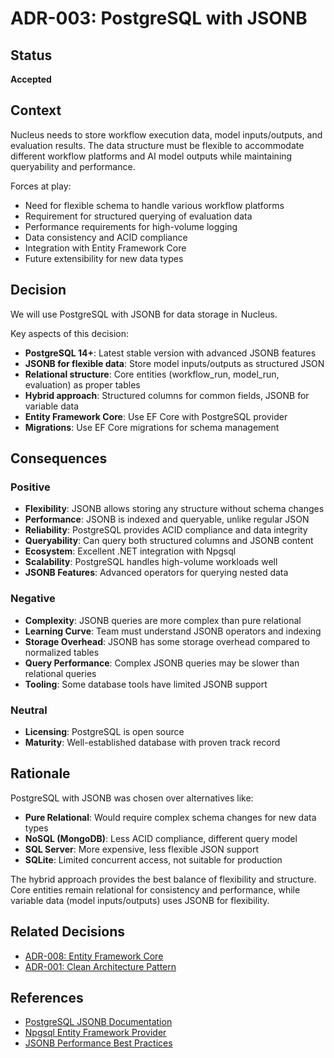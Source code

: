 # ADR-003: PostgreSQL with JSONB

## Status
**Accepted**

## Context
Nucleus needs to store workflow execution data, model inputs/outputs, and evaluation results. The data structure must be flexible to accommodate different workflow platforms and AI model outputs while maintaining queryability and performance.

Forces at play:
- Need for flexible schema to handle various workflow platforms
- Requirement for structured querying of evaluation data
- Performance requirements for high-volume logging
- Data consistency and ACID compliance
- Integration with Entity Framework Core
- Future extensibility for new data types

## Decision
We will use PostgreSQL with JSONB for data storage in Nucleus.

Key aspects of this decision:
- **PostgreSQL 14+**: Latest stable version with advanced JSONB features
- **JSONB for flexible data**: Store model inputs/outputs as structured JSON
- **Relational structure**: Core entities (workflow_run, model_run, evaluation) as proper tables
- **Hybrid approach**: Structured columns for common fields, JSONB for variable data
- **Entity Framework Core**: Use EF Core with PostgreSQL provider
- **Migrations**: Use EF Core migrations for schema management

## Consequences

### Positive
- **Flexibility**: JSONB allows storing any structure without schema changes
- **Performance**: JSONB is indexed and queryable, unlike regular JSON
- **Reliability**: PostgreSQL provides ACID compliance and data integrity
- **Queryability**: Can query both structured columns and JSONB content
- **Ecosystem**: Excellent .NET integration with Npgsql
- **Scalability**: PostgreSQL handles high-volume workloads well
- **JSONB Features**: Advanced operators for querying nested data

### Negative
- **Complexity**: JSONB queries are more complex than pure relational
- **Learning Curve**: Team must understand JSONB operators and indexing
- **Storage Overhead**: JSONB has some storage overhead compared to normalized tables
- **Query Performance**: Complex JSONB queries may be slower than relational queries
- **Tooling**: Some database tools have limited JSONB support

### Neutral
- **Licensing**: PostgreSQL is open source
- **Maturity**: Well-established database with proven track record

## Rationale
PostgreSQL with JSONB was chosen over alternatives like:
- **Pure Relational**: Would require complex schema changes for new data types
- **NoSQL (MongoDB)**: Less ACID compliance, different query model
- **SQL Server**: More expensive, less flexible JSON support
- **SQLite**: Limited concurrent access, not suitable for production

The hybrid approach provides the best balance of flexibility and structure. Core entities remain relational for consistency and performance, while variable data (model inputs/outputs) uses JSONB for flexibility.

## Related Decisions
- [ADR-008: Entity Framework Core](ADR-008-entity-framework.md)
- [ADR-001: Clean Architecture Pattern](ADR-001-clean-architecture.md)

## References
- [PostgreSQL JSONB Documentation](https://www.postgresql.org/docs/current/datatype-json.html)
- [Npgsql Entity Framework Provider](https://www.npgsql.org/efcore/)
- [JSONB Performance Best Practices](https://www.postgresql.org/docs/current/datatype-json.html#JSON-INDEXING) 